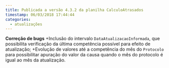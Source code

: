 ```yaml
---
title: Publicada a versão 4.3.2 da planilha CalculoAtrasados
timestamp: 06/03/2018 17:44:44
categories:
  - atualizações
---
```


**Correção de bugs**
+Inclusão do intervalo `DataAtualizacaoInformada`, que possibilita verificação da última competência possível para efeito de atualização;
+Evolução de valores até a competência do mês do `Protocolo` para possibilitar apuração do valor da causa quando o mês do protocolo é igual ao mês da atualização.